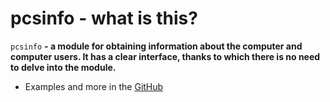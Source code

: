# pcsinfo - what is this?
`pcsinfo` **- a module for obtaining information about the computer and computer users. It has a clear interface, thanks to which there is no need to delve into the module.**

- Examples and more in the [GitHub]()